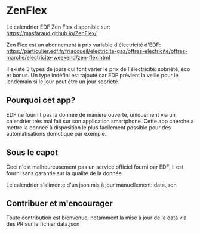 # ZenFlex
Le calendrier EDF Zen Flex disponible sur: https://masfaraud.github.io/ZenFlex/

Zen Flex est un abonnement à prix variable d'électricité d'EDF: https://particulier.edf.fr/fr/accueil/electricite-gaz/offres-electricite/offres-marche/electricite-weekend/zen-flex.html

Il existe 3 types de jours qui font varier le prix de l'électricité: sobriété, éco et bonus.
Un type indéfini est rajouté car EDF prévient la veille pour le lendemain si le jour peut être un jour sobriété.

## Pourquoi cet app?

EDF ne fournit pas la donnée de manière ouverte, uniquement via un calendrier très mal fait sur son application smartphone.
Cette app cherche à mettre la donnée à disposition le plus facilement possible pour des automatisations domotique par exemple.


## Sous le capot

Ceci n'est malheureusement pas un service officiel fourni par EDF, il est fourni sans garantie sur la qualité de la donnée.

Le calendrier s'alimente d'un json mis à jour manuellement: data.json

## Contribuer et m'encourager

Toute contribution est bienvenue, notamment la mise à jour de la data via des PR sur le fichier data.json
